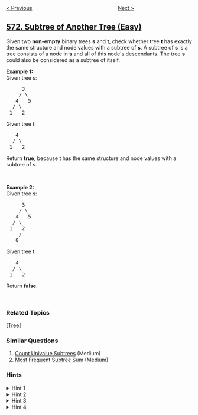 <!--|This file generated by command(leetcode description); DO NOT EDIT.    |-->
<!--+----------------------------------------------------------------------+-->
<!--|@author    openset <openset.wang@gmail.com>                           |-->
<!--|@link      https://github.com/openset                                 |-->
<!--|@home      https://github.com/openset/leetcode                        |-->
<!--+----------------------------------------------------------------------+-->

[< Previous](../find-median-given-frequency-of-numbers "Find Median Given Frequency of Numbers")
　　　　　　　　　　　　　　　　
[Next >](../squirrel-simulation "Squirrel Simulation")

## [572. Subtree of Another Tree (Easy)](https://leetcode.com/problems/subtree-of-another-tree "另一个树的子树")

<p>Given two <strong>non-empty</strong> binary trees <b>s</b> and <b>t</b>, check whether tree <b>t</b> has exactly the same structure and node values with a subtree of <b>s</b>. A subtree of <b>s</b> is a tree consists of a node in <b>s</b> and all of this node&#39;s descendants. The tree <b>s</b> could also be considered as a subtree of itself.</p>

<p><b>Example 1:</b><br />
Given tree s:</p>

<pre>
     3
    / \
   4   5
  / \
 1   2
</pre>
Given tree t:

<pre>
   4 
  / \
 1   2
</pre>
Return <b>true</b>, because t has the same structure and node values with a subtree of s.

<p>&nbsp;</p>

<p><b>Example 2:</b><br />
Given tree s:</p>

<pre>
     3
    / \
   4   5
  / \
 1   2
    /
   0
</pre>
Given tree t:

<pre>
   4
  / \
 1   2
</pre>
Return <b>false</b>.

<p>&nbsp;</p>

### Related Topics
  [[Tree](../../tag/tree/README.md)]

### Similar Questions
  1. [Count Univalue Subtrees](../count-univalue-subtrees) (Medium)
  1. [Most Frequent Subtree Sum](../most-frequent-subtree-sum) (Medium)

### Hints
<details>
<summary>Hint 1</summary>
Which approach is better here- recursive or iterative?
</details>

<details>
<summary>Hint 2</summary>
If recursive approach is better, can you write recursive function with its parameters?
</details>

<details>
<summary>Hint 3</summary>
Two trees <b>s</b> and <b>t</b> are said to be identical if their root values are same and their left and right subtrees are identical. Can you write this in form of recursive formulae?
</details>

<details>
<summary>Hint 4</summary>
Recursive formulae can be: 
isIdentical(s,t)= s.val==t.val AND isIdentical(s.left,t.left) AND isIdentical(s.right,t.right)
</details>
